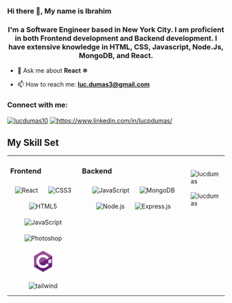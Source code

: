 ### Hi there 👋, My name is Ibrahim
<h3 align="center">I'm a Software Engineer based in New York City. I am proficient in both Frontend development and Backend development. I have extensive knowledge in HTML, CSS, Javascript, Node.Js, MongoDB, and React.</h3>

- 💬 Ask me about **React ⚛️**

- 📫 How to reach me: **luc.dumas3@gmail.com**

<h3 align="left">Connect with me:</h3>
<p align="left">
<a href="https://twitter.com/lucdumas10" target="blank"><img align="center" src="https://raw.githubusercontent.com/rahuldkjain/github-profile-readme-generator/master/src/images/icons/Social/twitter.svg" alt="lucdumas10" height="30" width="40" /></a>
<a href="https://linkedin.com/in/https://www.linkedin.com/in/lucpdumas/" target="blank"><img align="center" src="https://raw.githubusercontent.com/rahuldkjain/github-profile-readme-generator/master/src/images/icons/Social/linked-in-alt.svg" alt="https://www.linkedin.com/in/lucpdumas/" height="30" width="40" /></a>
</p>

## My Skill Set  
<table><tr><td valign="top" width="33%">
 
### Frontend  
 
<div align="center">  
<img style="margin: 10px" src="https://profilinator.rishav.dev/skills-assets/react-original-wordmark.svg" alt="React" height="50" />  
<img style="margin: 10px" src="https://profilinator.rishav.dev/skills-assets/css3-original-wordmark.svg" alt="CSS3" height="50" />  
<img style="margin: 10px" src="https://profilinator.rishav.dev/skills-assets/html5-original-wordmark.svg" alt="HTML5" height="50" />  
<img style="margin: 10px" src="https://profilinator.rishav.dev/skills-assets/javascript-original.svg" alt="JavaScript" height="50" />  
<img style="margin: 10px" src="https://profilinator.rishav.dev/skills-assets/photoshop-plain.svg" alt="Photoshop" height="50" />  
 <img style="margin: 10px" src="https://raw.githubusercontent.com/devicons/devicon/master/icons/csharp/csharp-original.svg" alt="csharp" height="50" height="40"/>
 <img style="margin: 10px" src="https://www.vectorlogo.zone/logos/tailwindcss/tailwindcss-icon.svg" alt="tailwind" height="50"/>

</div>
</td><td valign="top" width="50%">
 
### Backend  
 
<div align="center">  
<img style="margin: 10px" src="https://profilinator.rishav.dev/skills-assets/javascript-original.svg" alt="JavaScript" height="50" />  
<img style="margin: 10px" src="https://profilinator.rishav.dev/skills-assets/mongodb-original-wordmark.svg" alt="MongoDB" height="50" />  
<img style="margin: 10px" src="https://profilinator.rishav.dev/skills-assets/nodejs-original-wordmark.svg" alt="Node.js" height="50" />  
<img style="margin: 10px" src="https://profilinator.rishav.dev/skills-assets/express-original-wordmark.svg" alt="Express.js" height="50" />  
</div>
</td><td valign="top" width="50%">
 

<br/>

<p><img align="left" src="https://github-readme-stats.vercel.app/api/top-langs?username=lucdumas&show_icons=true&locale=en&layout=compact" alt="lucdumas" /></p>

<p>&nbsp;<img align="center" src="https://github-readme-stats.vercel.app/api?username=lucdumas&show_icons=true&locale=en" alt="lucdumas" /></p>

